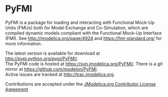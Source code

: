 PyFMI
=====

PyFMI is a package for loading and interacting with Functional Mock-Up Units
(FMUs) both for Model Exchange and Co-Simulation, which are compiled dynamic
models compliant with the Functional Mock-Up Interface (FMI). See
http://jmodelica.org/page/4924 and https://fmi-standard.org/ for more
information.

The latest version is available for download at
http://pypi.python.org/pypi/PyFMI/.   
The PyFMI code is hosted at https://svn.jmodelica.org/PyFMI/.
There is a git mirror at https://github.com/modelon/PyFMI.   
Active issues are tracked at http://trac.jmodelica.org.   

Contributions are accepted under the [JModelica.org Contributor License Agreement](http://www.jmodelica.org/downloads/JModelica_CLA.pdf)
